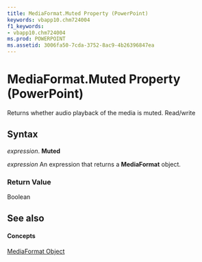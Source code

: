 ```yaml
---
title: MediaFormat.Muted Property (PowerPoint)
keywords: vbapp10.chm724004
f1_keywords:
- vbapp10.chm724004
ms.prod: POWERPOINT
ms.assetid: 3006fa50-7cda-3752-8ac9-4b26396847ea
---
```



# MediaFormat.Muted Property (PowerPoint)

Returns whether audio playback of the media is muted. Read/write


## Syntax

 _expression_. **Muted**

 _expression_ An expression that returns a **MediaFormat** object.


### Return Value

Boolean


## See also


#### Concepts


[MediaFormat Object](mediaformat-object-powerpoint.md)

